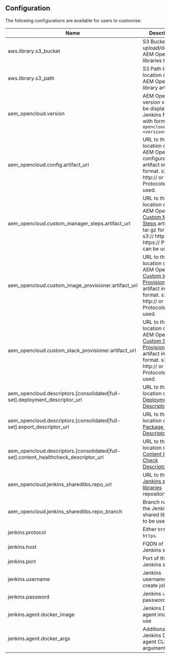 Configuration
-------------

The following configurations are available for users to customise:

| Name | Description | Required? | Default |
|------|-------------|-----------|---------|
| aws.library.s3_bucket | S3 Bucket to upload/download AEM OpenCloud libraries to/from | Mandatory | |
| aws.library.s3_path | S3 Path to the location of the AEM OpenCloud library artifacts | Optional | `library` |
| aem_opencloud.version | AEM OpenCloud version value to be displayed on Jenkins folder with format `aem-opencloud-<version>` | Optional | The current AEM OpenCloud version |
| aem_opencloud.config.artifact_url | URL to the location of the AEM OpenCloud configuration artifact in tar.gz format. s3:// http:// or https:// Protocols can be used. | Mandatory | |
| aem_opencloud.custom_manager_steps.artifact_url | URL to the location of the AEM OpenCloud [Custom Manager Steps](https://github.com/shinesolutions/aem-opencloud-manager/blob/master/docs/customisation-points.md#custom-manager-steps) artifact in tar.gz format. s3:// http:// or https:// Protocols can be used. | Mandatory | |
| aem_opencloud.custom_image_provisioner.artifact_url | URL to the location of the AEM OpenCloud [Custom Image Provisioner](https://github.com/shinesolutions/packer-aem/blob/master/docs/customisation-points.md#custom-image-provisioner) artifact in tar.gz format. s3:// http:// or https:// Protocols can be used. | Mandatory | |
| aem_opencloud.custom_stack_provisioner.artifact_url | URL to the location of the AEM OpenCloud [Custom Stack Provisioner](https://github.com/shinesolutions/aem-aws-stack-builder/blob/master/docs/customisation-points.md#custom-stack-provisioner) artifact in tar.gz format. s3:// http:// or https:// Protocols can be used. | Mandatory | |
| aem_opencloud.descriptors.\[consolidated\|full-set\].deployment_descriptor_url | URL to the location of [Deployment Descriptor](https://github.com/shinesolutions/aem-aws-stack-builder/blob/master/docs/descriptors.md#deployment-descriptor) file | Optional | |
| aem_opencloud.descriptors.\[consolidated\|full-set\].export_descriptor_url | URL to the location of [Package Backup Descriptor](https://github.com/shinesolutions/aem-aws-stack-builder/blob/master/docs/descriptors.md#package-backup-descriptor) file | Optional | |
| aem_opencloud.descriptors.\[consolidated\|full-set\].content_healthcheck_descriptor_url | URL to the location of [Content Health Check Descriptor](https://github.com/shinesolutions/aem-aws-stack-builder/blob/master/docs/descriptors.md#content-health-check-descriptor) file | Optional | |
| aem_opencloud.jenkins_sharedlibs.repo_url | URL to the [Jenkins shared libraries](https://jenkins.io/doc/book/pipeline/shared-libraries/) repository | Mandatory | |
| aem_opencloud.jenkins_sharedlibs.repo_branch | Branch name of the Jenkins shared libraries to be used | Optional | `master` |
| jenkins.protocol | Either `http` or `https`. | Optional | `http` |
| jenkins.host | FQDN of the Jenkins server | Mandatory | `overwrite-me` |
| jenkins.port | Port of the Jenkins server | Mandatory | `8080` |
| jenkins.username | Jenkins username to create jobs. | Mandatory | |
| jenkins.password | Jenkins user password. | Mandatory | |
| jenkins.agent.docker_image | Jenkins Docker agent image to use | Optional | `shinesolutions/aem-platform-buildenv:latest` |
| jenkins.agent.docker_args | Additional Jenkins Docker agent CLI launch arguments | Optional | |
